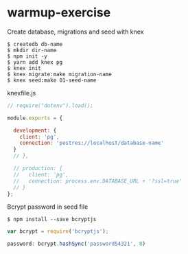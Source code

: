 # warmup-exercise

Create database, migrations and seed with knex

```terminal
$ createdb db-name
$ mkdir dir-name
$ npm init -y
$ yarn add knex pg
$ knex init
$ knex migrate:make migration-name
$ knex seed:make 01-seed-name

```
knexfile.js

```js
// require("dotenv").load();

module.exports = {

  development: {
    client: 'pg',
    connection: 'postres://localhost/database-name'
  }
  // },

  // production: {
  //   client: 'pg',
  //   connection: process.env.DATABASE_URL + '?ssl=true'
  // }
};
```

Bcrypt password in seed file

```terminal
$ npm install --save bcryptjs

```

```js
var bcrypt = require('bcryptjs');

password: bcrypt.hashSync('password54321', 8)


```

